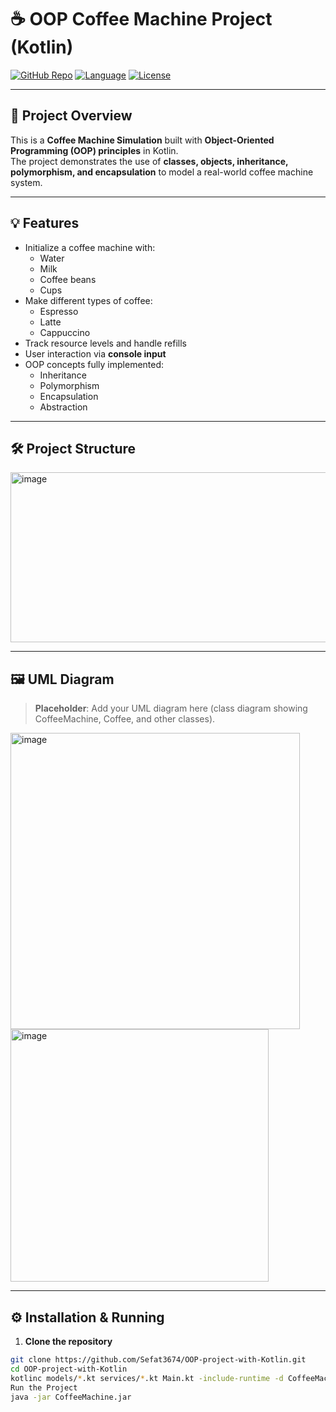 # ☕ OOP Coffee Machine Project (Kotlin)

[![GitHub Repo](https://img.shields.io/badge/GitHub-Project-blue)](https://github.com/Sefat3674/OOP-project-with-Kotlin)
[![Language](https://img.shields.io/badge/Kotlin-1.8-orange)](https://kotlinlang.org/)
[![License](https://img.shields.io/badge/License-MIT-green)](LICENSE)

---

## 🚀 Project Overview

This is a **Coffee Machine Simulation** built with **Object-Oriented Programming (OOP) principles** in Kotlin.  
The project demonstrates the use of **classes, objects, inheritance, polymorphism, and encapsulation** to model a real-world coffee machine system.

---

## 💡 Features

- Initialize a coffee machine with:
  - Water
  - Milk
  - Coffee beans
  - Cups
- Make different types of coffee:
  - Espresso
  - Latte
  - Cappuccino
- Track resource levels and handle refills
- User interaction via **console input**
- OOP concepts fully implemented:
  - Inheritance
  - Polymorphism
  - Encapsulation
  - Abstraction

---

## 🛠️ Project Structure

<img width="656" height="272" alt="image" src="https://github.com/user-attachments/assets/c3239df7-7a0b-458a-b06e-16bd7b1d4005" />



---

## 🖼️ UML Diagram

> **Placeholder**: Add your UML diagram here (class diagram showing CoffeeMachine, Coffee, and other classes).

<img width="463" height="474" alt="image" src="https://github.com/user-attachments/assets/8cb0e736-9710-47df-b662-9c8cf10e4944" />
<img width="413" height="404" alt="image" src="https://github.com/user-attachments/assets/772086dc-1fbb-4894-9c12-0cdf4034dc40" />



---

## ⚙️ Installation & Running

1. **Clone the repository**
```bash
git clone https://github.com/Sefat3674/OOP-project-with-Kotlin.git
cd OOP-project-with-Kotlin
kotlinc models/*.kt services/*.kt Main.kt -include-runtime -d CoffeeMachine.jar
Run the Project
java -jar CoffeeMachine.jar





